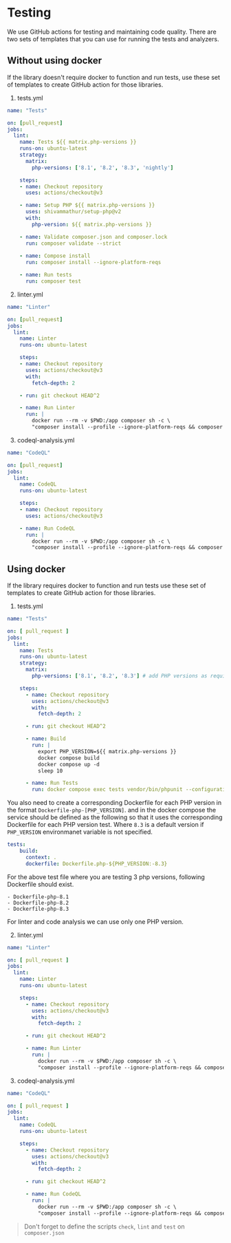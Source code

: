 # Testing

We use GitHub actions for testing and maintaining code quality. There are two sets of templates that you can use for running the tests and analyzers.

## Without using docker

If the library doesn't require docker to function and run tests, use these set of templates to create GitHub action for those libraries.

1. tests.yml

```yml
name: "Tests"

on: [pull_request]
jobs:
  lint:
    name: Tests ${{ matrix.php-versions }}
    runs-on: ubuntu-latest
    strategy:
      matrix:
        php-versions: ['8.1', '8.2', '8.3', 'nightly']

    steps:
    - name: Checkout repository
      uses: actions/checkout@v3

    - name: Setup PHP ${{ matrix.php-versions }}
      uses: shivammathur/setup-php@v2
      with:
        php-version: ${{ matrix.php-versions }}

    - name: Validate composer.json and composer.lock
      run: composer validate --strict
    
    - name: Compose install
      run: composer install --ignore-platform-reqs

    - name: Run tests
      run: composer test
```

2. linter.yml

```yml
name: "Linter"

on: [pull_request]
jobs:
  lint:
    name: Linter
    runs-on: ubuntu-latest

    steps:
    - name: Checkout repository
      uses: actions/checkout@v3
      with:
        fetch-depth: 2

    - run: git checkout HEAD^2

    - name: Run Linter
      run: |
        docker run --rm -v $PWD:/app composer sh -c \
        "composer install --profile --ignore-platform-reqs && composer lint"
```

3. codeql-analysis.yml

```yml
name: "CodeQL"

on: [pull_request]
jobs:
  lint:
    name: CodeQL
    runs-on: ubuntu-latest

    steps:
    - name: Checkout repository
      uses: actions/checkout@v3

    - name: Run CodeQL
      run: |
        docker run --rm -v $PWD:/app composer sh -c \
        "composer install --profile --ignore-platform-reqs && composer check"
```


## Using docker

If the library requires docker to function and run tests use these set of templates to create GitHub action for those libraries.

1. tests.yml

```yaml
name: "Tests"

on: [ pull_request ]
jobs:
  lint:
    name: Tests
    runs-on: ubuntu-latest
    strategy:
      matrix:
        php-versions: ['8.1', '8.2', '8.3'] # add PHP versions as required

    steps:
      - name: Checkout repository
        uses: actions/checkout@v3
        with:
          fetch-depth: 2

      - run: git checkout HEAD^2

      - name: Build
        run: |
          export PHP_VERSION=${{ matrix.php-versions }}
          docker compose build
          docker compose up -d
          sleep 10

      - name: Run Tests
        run: docker compose exec tests vendor/bin/phpunit --configuration phpunit.xml tests
```

You also need to create a corresponding Dockerfile for each PHP version in the format `Dockerfile-php-[PHP_VERSION]`. and in the docker compose the service should be defined as the following so that it uses the corresponding Dockerfile for each PHP version test. Where `8.3` is a default version if `PHP_VERSION` environmanet variable is not specified.

```yml
tests:
    build:
      context: .
      dockerfile: Dockerfile.php-${PHP_VERSION:-8.3}
```

For the above test file where you are testing 3 php versions, following Dockerfile should exist.

```
- Dockerfile-php-8.1
- Dockerfile-php-8.2
- Dockerfile-php-8.3
```

For linter and code analysis we can use only one PHP version.

2. linter.yml

```yml
name: "Linter"

on: [ pull_request ]
jobs:
  lint:
    name: Linter
    runs-on: ubuntu-latest

    steps:
      - name: Checkout repository
        uses: actions/checkout@v3
        with:
          fetch-depth: 2

      - run: git checkout HEAD^2

      - name: Run Linter
        run: |
          docker run --rm -v $PWD:/app composer sh -c \
          "composer install --profile --ignore-platform-reqs && composer lint"
```

3. codeql-analysis.yml

```yml
name: "CodeQL"

on: [ pull_request ]
jobs:
  lint:
    name: CodeQL
    runs-on: ubuntu-latest

    steps:
      - name: Checkout repository
        uses: actions/checkout@v3
        with:
          fetch-depth: 2

      - run: git checkout HEAD^2

      - name: Run CodeQL
        run: |
          docker run --rm -v $PWD:/app composer sh -c \
          "composer install --profile --ignore-platform-reqs && composer check"
```

> Don't forget to define the scripts `check`, `lint` and `test` on `composer.json`